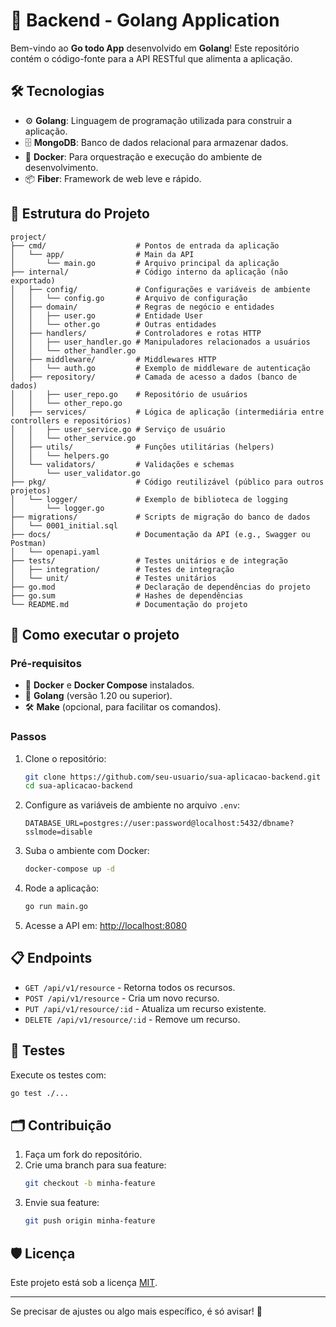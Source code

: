 # 🚀 Backend - Golang Application

Bem-vindo ao **Go todo App** desenvolvido em **Golang**! Este repositório contém o código-fonte para a API RESTful que alimenta a aplicação.

## 🛠️ Tecnologias

- ⚙️ **Golang**: Linguagem de programação utilizada para construir a aplicação.
- 🗄️ **MongoDB**: Banco de dados relacional para armazenar dados.
- 🔧 **Docker**: Para orquestração e execução do ambiente de desenvolvimento.
- 📦 **Fiber**: Framework de web leve e rápido.

## 📂 Estrutura do Projeto

```plaintext
project/
├── cmd/                    # Pontos de entrada da aplicação
│   └── app/                # Main da API
│       └── main.go         # Arquivo principal da aplicação
├── internal/               # Código interno da aplicação (não exportado)
│   ├── config/             # Configurações e variáveis de ambiente
│   │   └── config.go       # Arquivo de configuração
│   ├── domain/             # Regras de negócio e entidades
│   │   ├── user.go         # Entidade User
│   │   └── other.go        # Outras entidades
│   ├── handlers/           # Controladores e rotas HTTP
│   │   ├── user_handler.go # Manipuladores relacionados a usuários
│   │   └── other_handler.go
│   ├── middleware/         # Middlewares HTTP
│   │   └── auth.go         # Exemplo de middleware de autenticação
│   ├── repository/         # Camada de acesso a dados (banco de dados)
│   │   ├── user_repo.go    # Repositório de usuários
│   │   └── other_repo.go
│   ├── services/           # Lógica de aplicação (intermediária entre controllers e repositórios)
│   │   ├── user_service.go # Serviço de usuário
│   │   └── other_service.go
│   ├── utils/              # Funções utilitárias (helpers)
│   │   └── helpers.go
│   └── validators/         # Validações e schemas
│       └── user_validator.go
├── pkg/                    # Código reutilizável (público para outros projetos)
│   └── logger/             # Exemplo de biblioteca de logging
│       └── logger.go
├── migrations/             # Scripts de migração do banco de dados
│   └── 0001_initial.sql
├── docs/                   # Documentação da API (e.g., Swagger ou Postman)
│   └── openapi.yaml
├── tests/                  # Testes unitários e de integração
│   ├── integration/        # Testes de integração
│   └── unit/               # Testes unitários
├── go.mod                  # Declaração de dependências do projeto
├── go.sum                  # Hashes de dependências
└── README.md               # Documentação do projeto

```

## 🚀 Como executar o projeto

### Pré-requisitos

- 🐳 **Docker** e **Docker Compose** instalados.
- 🔧 **Golang** (versão 1.20 ou superior).
- 🛠️ **Make** (opcional, para facilitar os comandos).

### Passos

1. Clone o repositório:
   ```bash
   git clone https://github.com/seu-usuario/sua-aplicacao-backend.git
   cd sua-aplicacao-backend
   ```

2. Configure as variáveis de ambiente no arquivo `.env`:
   ```dotenv
   DATABASE_URL=postgres://user:password@localhost:5432/dbname?sslmode=disable
   ```

3. Suba o ambiente com Docker:
   ```bash
   docker-compose up -d
   ```

4. Rode a aplicação:
   ```bash
   go run main.go
   ```

5. Acesse a API em: [http://localhost:8080](http://localhost:8080)

## 📋 Endpoints

- `GET /api/v1/resource` - Retorna todos os recursos.
- `POST /api/v1/resource` - Cria um novo recurso.
- `PUT /api/v1/resource/:id` - Atualiza um recurso existente.
- `DELETE /api/v1/resource/:id` - Remove um recurso.

## 🧪 Testes

Execute os testes com:
```bash
go test ./...
```

## 🗂️ Contribuição

1. Faça um fork do repositório.
2. Crie uma branch para sua feature:
   ```bash
   git checkout -b minha-feature
   ```
3. Envie sua feature:
   ```bash
   git push origin minha-feature
   ```

## 🛡️ Licença

Este projeto está sob a licença [MIT](LICENSE).

---

Se precisar de ajustes ou algo mais específico, é só avisar! 🚀